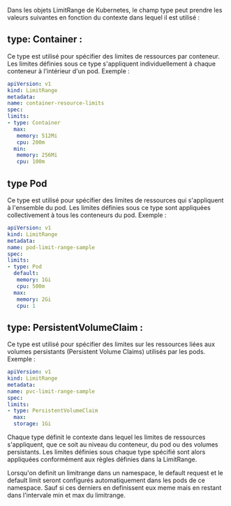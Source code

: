 Dans les objets LimitRange de Kubernetes, le champ type peut prendre les valeurs suivantes en fonction du contexte dans lequel il est utilisé :

## type: Container :

Ce type est utilisé pour spécifier des limites de ressources par conteneur. Les limites définies sous ce type s'appliquent individuellement à chaque conteneur à l'intérieur d'un pod.
Exemple :

```yaml
apiVersion: v1
kind: LimitRange
metadata:
name: container-resource-limits
spec:
limits:
- type: Container
  max:
   memory: 512Mi
   cpu: 200m
  min:
   memory: 256Mi
   cpu: 100m
```

## type Pod 
Ce type est utilisé pour spécifier des limites de ressources qui s'appliquent à l'ensemble du pod. Les limites définies sous ce type sont appliquées collectivement à tous les conteneurs du pod.
Exemple :

```yaml
apiVersion: v1
kind: LimitRange
metadata:
name: pod-limit-range-sample
spec:
limits:
- type: Pod
  default:
   memory: 1Gi
   cpu: 500m
  max:
   memory: 2Gi
   cpu: 1
```
## type: PersistentVolumeClaim :

Ce type est utilisé pour spécifier des limites sur les ressources liées aux volumes persistants (Persistent Volume Claims) utilisés par les pods.
Exemple :

```yaml
apiVersion: v1
kind: LimitRange
metadata:
name: pvc-limit-range-sample
spec:
limits:
- type: PersistentVolumeClaim
  max:
  storage: 1Gi
```
Chaque type définit le contexte dans lequel les limites de ressources s'appliquent, que ce soit au niveau du conteneur, du pod ou des volumes persistants. Les limites définies sous chaque type spécifié sont alors appliquées conformément aux règles définies dans la LimitRange.

Lorsqu'on definit un limitrange dans un namespace, le default request et le default limit seront configurés automatiquement dans les pods de ce namespace.
Sauf si ces derniers en definissent eux meme mais en restant dans l'intervale min et max du limitrange.
